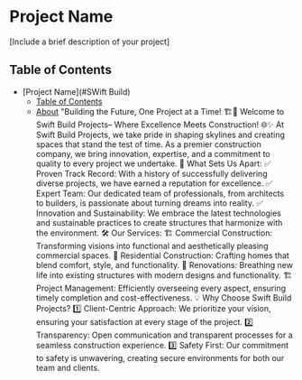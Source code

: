 # Project Name

[Include a brief description of your project]

## Table of Contents

- [Project Name](#SWift Build)
  - [Table of Contents](#table-of-contents)
  - [About](#about)
"Building the Future, One Project at a Time! 🏗💼
Welcome to Swift Build Projects– Where Excellence Meets Construction! 🌐✨
At Swift Build Projects, we take pride in shaping skylines and creating spaces that stand the test of time. As a premier construction company, we bring innovation, expertise, and a commitment to quality to every project we undertake.
🏢 What Sets Us Apart:
✅ Proven Track Record: With a history of successfully delivering diverse projects, we have earned a reputation for excellence.
✅ Expert Team: Our dedicated team of professionals, from architects to builders, is passionate about turning dreams into reality.
✅ Innovation and Sustainability: We embrace the latest technologies and sustainable practices to create structures that harmonize with the environment.
🛠 Our Services:
🏗 Commercial Construction: Transforming visions into functional and aesthetically pleasing commercial spaces.
🏡 Residential Construction: Crafting homes that blend comfort, style, and functionality.
🏢 Renovations: Breathing new life into existing structures with modern designs and functionality.
🏗 Project Management: Efficiently overseeing every aspect, ensuring timely completion and cost-effectiveness.
💡 Why Choose Swift Build Projects?
1️⃣ Client-Centric Approach: We prioritize your vision, ensuring your satisfaction at every stage of the project.
2️⃣ Transparency: Open communication and transparent processes for a seamless construction experience.
3️⃣ Safety First: Our commitment to safety is unwavering, creating secure environments for both our team and clients.

